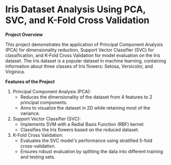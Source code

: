 # Iris Dataset Analysis Using PCA, SVC, and K-Fold Cross Validation

**Project Overview**

This project demonstrates the application of Principal Component Analysis (PCA) for dimensionality reduction, Support Vector Classifier (SVC) for classification, and K-Fold Cross Validation for model evaluation on the Iris dataset. The Iris dataset is a popular dataset in machine learning, containing information about three classes of Iris flowers: Setosa, Versicolor, and Virginica.

**Features of the Project**

1. Principal Component Analysis (PCA):
    - Reduces the dimensionality of the dataset from 4 features to 2 principal components.
    - Aims to visualize the dataset in 2D while retaining most of the variance.
2. Support Vector Classifier (SVC):
    - Implements SVM with a Radial Basis Function (RBF) kernel.
    - Classifies the Iris flowers based on the reduced dataset.
3. K-Fold Cross Validation:
    - Evaluates the SVC model's performance using stratified 5-fold cross-validation.
    - Ensures robust evaluation by splitting the data into different training and testing sets.
